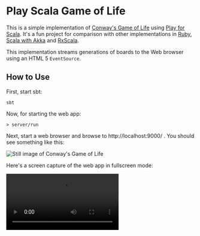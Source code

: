 # Play Scala Game of Life

This is a simple implementation of [Conway's Game of Life](https://en.wikipedia.org/wiki/Conway%27s_Game_of_Life) 
using [Play for Scala](https://www.playframework.com).
It's a fun project for comparison with other implementations in
[Ruby](https://github.com/christian-schlichtherle/ruby-game-of-life),
[Scala with Akka](https://github.com/christian-schlichtherle/akka-game-of-life) and
[RxScala](https://github.com/christian-schlichtherle/rxscala-game-of-life).

This implementation streams generations of boards to the Web browser using an HTML 5 `EventSource`.

## How to Use

First, start sbt:

    sbt

Now, for starting the web app:

    > server/run
    
Next, start a web browser and browse to http://localhost:9000/ .
You should see something like this:

![Still image of Conway's Game of Life](docs/images/screenshot1.png)

Here's a screen capture of the web app in fullscreen mode:

![Video recording of Conway's Game of Life](https://user-images.githubusercontent.com/1545428/131516765-b09adabe-df1a-40b4-a0e5-c9a11f30487c.mov)
